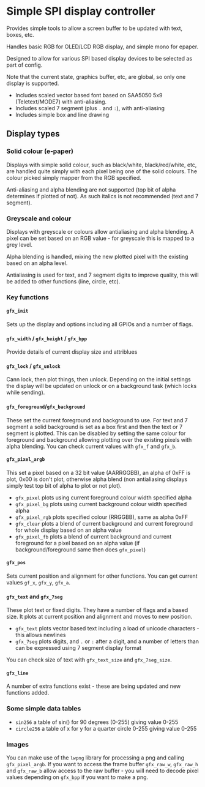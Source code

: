# Simple SPI display controller

Provides simple tools to allow a screen buffer to be updated with text, boxes, etc.

Handles basic RGB for OLED/LCD RGB display, and simple mono for epaper.

Designed to allow for various SPI based display devices to be selected as part of config.

Note that the current state, graphics buffer, etc, are global, so only one display is supported.

- Includes scaled vector based font based on SAA5050 5x9 (Teletext/MODE7) with anti-aliasing.
- Includes scaled 7 segment (plus `.` and `:`), with anti-aliasing
- Includes simple box and line drawing

## Display types

### Solid colour (e-paper)

Displays with simple solid colour, such as black/white, black/red/white, etc, are handled quite simply with each pixel being one of the solid colours. The colour picked simply mapper from the RGB specified.

Anti-aliasing and alpha blending are not supported (top bit of alpha determines if plotted of not). As such italics is not recommended (text and 7 segment).

### Greyscale and colour

Displays with greyscale or colours allow antialiasing and alpha blending. A pixel can be set based on an RGB value - for greyscale this is mapped to a grey level.

Alpha blending is handled, mixing the new plotted pixel with the existing based on an alpha level.

Antialiasing is used for text, and 7 segment digits to improve quality, this will be added to other functions (line, circle, etc).

### Key functions

#### `gfx_init`

Sets up the display and options including all GPIOs and a number of flags.

#### `gfx_width` / `gfx_height` / `gfx_bpp`

Provide details of current display size and attriblues

#### `gfx_lock` / `gfx_unlock`

Cann lock, then plot things, then unlock. Depending on the initial settings the display will be updated on unlock or on a background task (which locks while sending).

#### `gfx_foreground`/`gfx_background`

These set the current foreground and background to use. For text and 7 segment a solid background is set as a box first and then the text or 7 segment is plotted. This can be disabled by setting the same colour for foreground and background allowing plotting over the existing pixels with alpha blending. You can check current values with `gfx_f` and `gfx_b`.

#### `gfx_pixel_argb`

This set a pixel based on a 32 bit value (AARRGGBB), an alpha of 0xFF is plot, 0x00 is don't plot, otherwise alpha blend (non antialiasing displays simply test top bit of alpha to plot or not plot).

- `gfx_pixel` plots using current foreground colour width specified alpha
- `gfx_pixel_bg` plots using current background colour width specified alpha
- `gfx_pixel_rgb` plots specified colour (RRGGBB), same as alpha 0xFF
- `gfx_clear` plots a blend of current background and current foreground for whole display based on an alpha value
- `gfx_pixel_fb` plots a blend of current background and current foreground for a pixel based on an alpha value (if background/foreground same then does `gfx_pixel`)

#### `gfx_pos`

Sets current position and alignment for other functions. You can get current values `gf_x`, `gfx_y`, `gfx_a`.

#### `gfx_text` and `gfx_7seg`

These plot text or fixed digits. They have a number of flags and a based size. It plots at current position and alignment and moves to new position.

- `gfx_text` plots vector based text including a load of unicode characters - this allows newlines
- `gfx_7seg` plots digits, and `.` or `:` after a digit, and a number of letters than can be expressed using 7 segment display format

You can check size of text with `gfx_text_size` and `gfx_7seg_size`.

#### `gfx_line`

A number of extra functions exist - these are being updated and new functions added.

### Some simple data tables

- `sin256` a table of sin() for 90 degrees (0-255) giving value 0-255
- `circle256` a table of x for y for a quarter circle 0-255 giving value 0-255

### Images

You can make use of the `lwpng` library for processing a png and calling `gfx_pixel_argb`. If you want to access the frame buffer `gfx_raw_w`, `gfx_raw_h` and `gfx_raw_b` allow access to the raw buffer - you will need to decode pixel values depending on `gfx_bpp` if you want to make a png.
